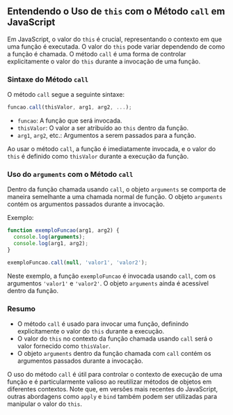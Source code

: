 
## Entendendo o Uso de `this` com o Método `call` em JavaScript

Em JavaScript, o valor do `this` é crucial, representando o contexto em que uma função é executada. O valor do `this` pode variar dependendo de como a função é chamada. O método `call` é uma forma de controlar explicitamente o valor do `this` durante a invocação de uma função.

### Sintaxe do Método `call`

O método `call` segue a seguinte sintaxe:

```javascript 
funcao.call(thisValor, arg1, arg2, ...);
``` 

-   `funcao`: A função que será invocada.
-   `thisValor`: O valor a ser atribuído ao `this` dentro da função.
-   `arg1`, `arg2`, etc.: Argumentos a serem passados para a função.

Ao usar o método `call`, a função é imediatamente invocada, e o valor do `this` é definido como `thisValor` durante a execução da função.

### Uso do `arguments` com o Método `call`

Dentro da função chamada usando `call`, o objeto `arguments` se comporta de maneira semelhante a uma chamada normal de função. O objeto `arguments` contém os argumentos passados durante a invocação.

Exemplo:

```javascript
function exemploFuncao(arg1, arg2) {
  console.log(arguments);
  console.log(arg1, arg2);
}

exemploFuncao.call(null, 'valor1', 'valor2');
```

Neste exemplo, a função `exemploFuncao` é invocada usando `call`, com os argumentos `'valor1'` e `'valor2'`. O objeto `arguments` ainda é acessível dentro da função.

### Resumo

-   O método `call` é usado para invocar uma função, definindo explicitamente o valor do `this` durante a execução.
-   O valor do `this` no contexto da função chamada usando `call` será o valor fornecido como `thisValor`.
-   O objeto `arguments` dentro da função chamada com `call` contém os argumentos passados durante a invocação.

O uso do método `call` é útil para controlar o contexto de execução de uma função e é particularmente valioso ao reutilizar métodos de objetos em diferentes contextos. Note que, em versões mais recentes do JavaScript, outras abordagens como `apply` e `bind` também podem ser utilizadas para manipular o valor do `this`.